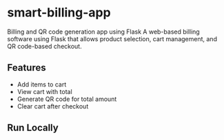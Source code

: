 # smart-billing-app
Billing and QR code generation app using Flask
A web-based billing software using Flask that allows product selection, cart management, and QR code-based checkout.

## Features
- Add items to cart
- View cart with total
- Generate QR code for total amount
- Clear cart after checkout

## Run Locally
